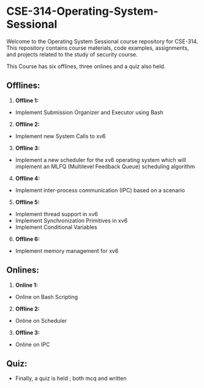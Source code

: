 # CSE-314-Operating-System-Sessional

Welcome to the Operating System Sessional course repository for CSE-314. This repository contains course materials, code examples, assignments, and projects related to the study of security course.

This Course has six offlines, three onlines and a quiz also held.

## Offlines:

1. **Offline 1:**
- Implement Submission Organizer and Executor using Bash
2. **Offline 2:**
- Implement new System Calls to xv6
3. **Offline 3:**
- Implement a new scheduler for the xv6 operating system which will implement an MLFQ (Multilevel Feedback Queue) scheduling algorithm
4. **Offline 4:**
- Implement inter-process communication (IPC) based on a scenario
5. **Offline 5:**
- Implement thread support in xv6
- Implement Synchronization Primitives in xv6
- Implement Conditional Variables
6. **Offline 6:**
- Implement memory management for xv6

## Onlines:

1. **Online 1:**
- Online on Bash Scripting 
2. **Offline 2:**
- Online on Scheduler
3. **Offline 3:**
- Online on IPC 

##  Quiz:
- Finally, a quiz is held ; both mcq and written